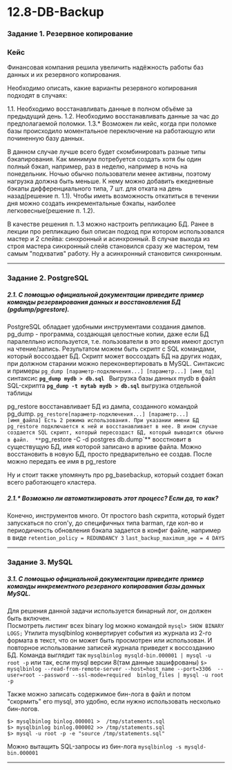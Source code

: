 # 12.8-DB-Backup

### Задание 1. Резервное копирование

### Кейс

Финансовая компания решила увеличить надёжность работы баз данных и их резервного копирования.

Необходимо описать, какие варианты резервного копирования подходят в случаях:

1.1. Необходимо восстанавливать данные в полном объёме за предыдущий день.
1.2. Необходимо восстанавливать данные за час до предполагаемой поломки.
1.3.* Возможен ли кейс, когда при поломке базы происходило моментальное переключение на работающую или починенную базу данных.

В данном случае лучше всего будет скомбинировать разные типы бэкапирования. 
Как минимум потребуется создать хотя бы один полный бэкап, например, раз в неделю, например в ночь на понедельник. Ночью обычно пользователи менее активны, поэтому нагрузка должна быть меньше. 
К нему можно добавить ежедневные бэкапы дифференциального типа, 7 шт. для отката на день назад(решение п. 1.1). 
Чтобы иметь возможность откатиться в течении дня можно создать инкрементальные бэкапы, наиболее легковесные(решение п. 1.2). 

В качестве решения п. 1.3 можно настроить репликацию БД. Ранее в лекции про репликацию был описан подход при котором использовался мастер и 2 слейва: синхронный и асинхронный. В случае выхода из строя мастера синхронный слейв становился сразу же мастером, тем самым "подхватив" работу. Ну а асинхронный становится синхронным.  
_____

### Задание 2. PostgreSQL

##### 2.1. С помощью официальной документации приведите пример команды резервирования данных и восстановления БД (pgdump/pgrestore).

PostgreSQL обладает удобными инструментами создания дампов. 
pg_dump - программа, создающая целостные копии, даже если БД паралелльно используется, т.е. пользователи в это время имеют доступ на чтение/запись. 
Результатом можем быть скрипт с SQL командами, который воссоздает БД. Скрипт может воссоздать БД на других нодах, при должном старании можно переконвертировать в MySQL.
Синтаксис и примеры 
`pg_dump [параметр-подключения...] [параметр...] [имя_бд]`  синтаксис
**`pg_dump mydb > db.sql `** Выгрузка базы данных mydb в файл SQL-скрипта
**`pg_dump -t mytab mydb > db.sql`** выгрузка отдельной таблицы

pg_restore восстанавливает БД из дампа, созданного командой pg_dump. 
`pg_restore[параметр-подключения...] [параметр...] [имя_файла]
Есть 2 режима использования. При указании имени БД pg_restore подключается к ней и восстанавливает в нее. В ином случае создается SQL скрипт, который пересоздаст БД, который выводится обычно в файл. 
**`pg_restore -C -d postgres db.dump`** восстновит в существущую БД, имя которой записано в архиве файла. 
Можно восстановить в новую БД, просто предварительно ее создав. После можно передать ее имя в pg_restore

Ну и стоит также упомянуть про pg_basebackup, который создает бэкап всего работающего кластера. 

##### 2.1.* Возможно ли автоматизировать этот процесс? Если да, то как?
Конечно, инструментов много. От простого bash скрипта, который будет запускаться по cron'у, до специфичных типа barman, где кол-во и периодичность обновления бэкапа задается в конфиг файле, например в виде
`retention_policy = REDUNDANCY 3`
`last_backup_maximum_age = 4 DAYS` 
_____
### Задание 3. MySQL

##### 3.1. С помощью официальной документации приведите пример команды инкрементного резервного копирования базы данных MySQL.
Для решения данной задачи используется бинарный лог, он должен быть включен.   
Посмотреть листинг всех binary log можно командой 
`mysql> SHOW BINARY LOGS;`
Утилита mysqlbinlog конвертирует события из журнала из 2-го формата в текст, что он может быть просмотрен или использован. И повторное использование записей журнала приведет к воссозданию БД.  Команда выглядит так
`mysqlbinlog mysqld-bin.000001 | mysql -u root -p` 
или так, если mysql версии 8(там данные зашифрованы)
`$> mysqlbinlog --read-from-remote-server --host=host_name --port=3306  --user=root --password --ssl-mode=required  binlog_files | mysql -u root -p`

Также можно записать содержимое бин-лога в файл и потом "скормить" его mysql, это удобно, если нужно использовать несколько бин-логов. 
```
$> mysqlbinlog binlog.000001 >  /tmp/statements.sql
$> mysqlbinlog binlog.000002 >> /tmp/statements.sql
$> mysql -u root -p -e "source /tmp/statements.sql"
```
Можно вытащить SQL-запросы из бин-лога
`mysqlbinlog -s mysqld-bin.000001`



_____